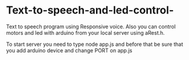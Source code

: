 # Text-to-speech-and-led-control-
Text to speech program using Responsive voice. Also you can control motors and led with arduino from your local server using aRest.h.

To start server you need to type node app.js and before that be sure that you add arduino device and change PORT on app.js
